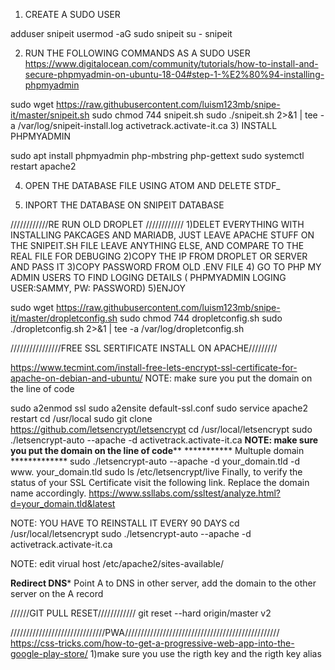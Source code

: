 
1) CREATE A SUDO USER

adduser snipeit
usermod -aG sudo snipeit
su - snipeit

2) RUN THE FOLLOWING COMMANDS AS A SUDO USER
https://www.digitalocean.com/community/tutorials/how-to-install-and-secure-phpmyadmin-on-ubuntu-18-04#step-1-%E2%80%94-installing-phpmyadmin

sudo wget https://raw.githubusercontent.com/luism123mb/snipe-it/master/snipeit.sh
sudo chmod 744 snipeit.sh
sudo ./snipeit.sh 2>&1 | tee -a /var/log/snipeit-install.log
activetrack.activate-it.ca
3) INSTALL PHPMYADMIN

sudo apt install phpmyadmin php-mbstring php-gettext
sudo systemctl restart apache2


4) OPEN THE DATABASE FILE USING ATOM AND DELETE STDF_

5) INPORT THE DATABASE ON SNIPEIT DATABASE


////////////RE RUN OLD DROPLET ////////////
1)DELET EVERYTHING WITH INSTALLING PAKCAGES AND MARIADB, JUST LEAVE APACHE STUFF ON THE SNIPEIT.SH  FILE LEAVE ANYTHING ELSE, AND COMPARE TO THE REAL FILE FOR DEBUGING
2)COPY THE IP FROM DROPLET OR SERVER AND PASS IT
3)COPY PASSWORD FROM OLD .ENV FILE
4) GO TO PHP MY ADMIN USERS TO FIND LOGING DETAILS ( PHPMYADMIN LOGING USER:SAMMY, PW: PASSWORD)
5)ENJOY

sudo wget https://raw.githubusercontent.com/luism123mb/snipe-it/master/dropletconfig.sh
sudo chmod 744 dropletconfig.sh
sudo ./dropletconfig.sh 2>&1 | tee -a /var/log/dropletconfig.sh

////////////////FREE SSL SERTIFICATE INSTALL ON APACHE/////////

https://www.tecmint.com/install-free-lets-encrypt-ssl-certificate-for-apache-on-debian-and-ubuntu/
NOTE: make sure you put the domain on the line of code

 sudo a2enmod ssl
 sudo a2ensite default-ssl.conf
 sudo service apache2 restart
 cd /usr/local
 sudo git clone https://github.com/letsencrypt/letsencrypt
 cd /usr/local/letsencrypt
 sudo ./letsencrypt-auto --apache -d activetrack.activate-it.ca
 ******NOTE: make sure you put the domain on the line of code********
 *********** Multuple domain *************
 sudo ./letsencrypt-auto --apache -d your_domain.tld  -d www. your_domain.tld
 sudo ls /etc/letsencrypt/live
Finally, to verify the status of your SSL Certificate visit the following link. Replace the domain name accordingly.
https://www.ssllabs.com/ssltest/analyze.html?d=your_domain.tld&latest

NOTE: YOU HAVE TO REINSTALL IT EVERY 90 DAYS
cd /usr/local/letsencrypt
sudo ./letsencrypt-auto --apache -d activetrack.activate-it.ca

NOTE: edit virual host
/etc/apache2/sites-available/


****Redirect DNS*****
Point A to DNS in other server, add the domain to the other server on the A record

//////GIT PULL RESET////////////
git reset --hard origin/master
                                                                                                                                                 v2

//////////////////////////////PWA/////////////////////////////////////////////////
https://css-tricks.com/how-to-get-a-progressive-web-app-into-the-google-play-store/
1)make sure you use the rigth key and the rigth key alias

